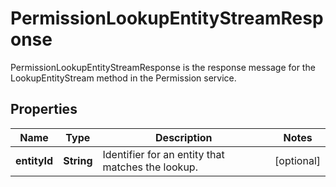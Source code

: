 

# PermissionLookupEntityStreamResponse

PermissionLookupEntityStreamResponse is the response message for the LookupEntityStream method in the Permission service.

## Properties

| Name | Type | Description | Notes |
|------------ | ------------- | ------------- | -------------|
|**entityId** | **String** | Identifier for an entity that matches the lookup. |  [optional] |



